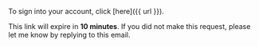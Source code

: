 To sign into your account, click [here]({{ url }}).

This link will expire in **10 minutes**. If you did not make this request, please let me
know by replying to this email.
